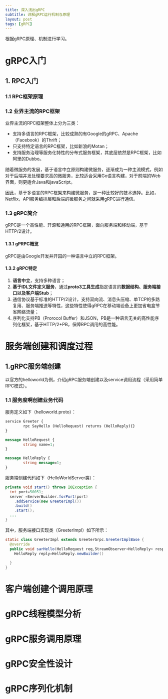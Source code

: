 ```yaml
---
title: 深入浅出gRPC
subtitle: 详解gRPC运行机制与原理
layout: post
tags: [gRPC]
---
```


根据gRPC原理、机制进行学习。



#  gRPC入门

## 1. RPC入门

### 1.1 RPC框架原理





### 1.2 业界主流的RPC框架

业界主流的RPC框架整体上分为三类：

- 支持多语言的RPC框架，比较成熟的有Google的gRPC、Apache（Facebook）的Thrift；
- 只支持特定语言的RPC框架，比如新浪的Motan；
- 支持服务治理等服务化特性的分布式服务框架，其底层依然是RPC框架，比如阿里的Dubbo。

随着微服务的发展，基于语言中立原则构建微服务，逐渐成为一种主流模式，例如对于后端并发处理要求高的微服务，比较适合采用Go语言构建，对于前端的Web界面，则更适合Java和javaScript。

因此，基于多语言的RPC框架来构建微服务，是一种比较好的技术选择。比如，Netflix，API服务编排层和后端的微服务之间就采用gRPC进行通信。

### 1.3 gRPC简介

gRPC是一个高性能、开源和通用的RPC框架，面向服务端和移动端，基于HTTP/2设计。

#### 1.3.1 gPRPC概览

gRPC是由Google开发并开园的一种语言中立的RPC框架。

#### 1.3.2 gRPC特定

1. **语言中立**，支持多种语言；
2. **基于IDL文件定义服务**，通过**proto3工具生成**指定语言的**数据结构、服务端接口以及客户端Stub**；
3. 通信协议基于标准的HTTP/2设计，支持双向流、消息头压缩、单TCP的多路复用、服务端推送等特性，这些特性使得gRPC在移动端设备上更加省电盒节省网络流量；
4. 序列化支持PB（Prorocol Buffer）和JSON，PB是一种语言无关的高性能序列化框架，基于HTTP/2+PB，保障RPC调用的高性能。



#  服务端创建和调度过程

##  1.gRPC服务端创建

以官方的helloworld为例，介绍gRPC服务端创建以及service调用流程（采用简单RPC模式）。

### 1.1 服务度啊创建业务代码

服务定义如下（helloworld.proto）：

```protobuf
service Greeter {
		rpc SayHello (HelloRequest) returns (HelloReply){}
}

message HelloRequest {
		string name=1;
}

message HelloReply {
		string message=1;
}
```

服务端创建代码如下（HelloWorldServer类）：

```java
private void start() throws IOException {
  int port=50051;
  server =ServerBuilder.forPort(port)
    .addService(new GreeterImpl())
    .build()
    .start();
  ...
}
```



其中，服务端接口实现类（GreeterImpl）如下所示：

```java
static class GreeterImpl extends GreeterGrpc.GreeterImplBase {
  @override
  public void sarHello(HelloRequest req,StreamObserver<HelloReply> responseObserver){
    HelloReply reply=HelloReply.newBuilder()
      
  }
}
```





# 客户端创建个调用原理







# gRPC线程模型分析







# gRPC服务调用原理





# gRPC安全性设计





# gRPC序列化机制

